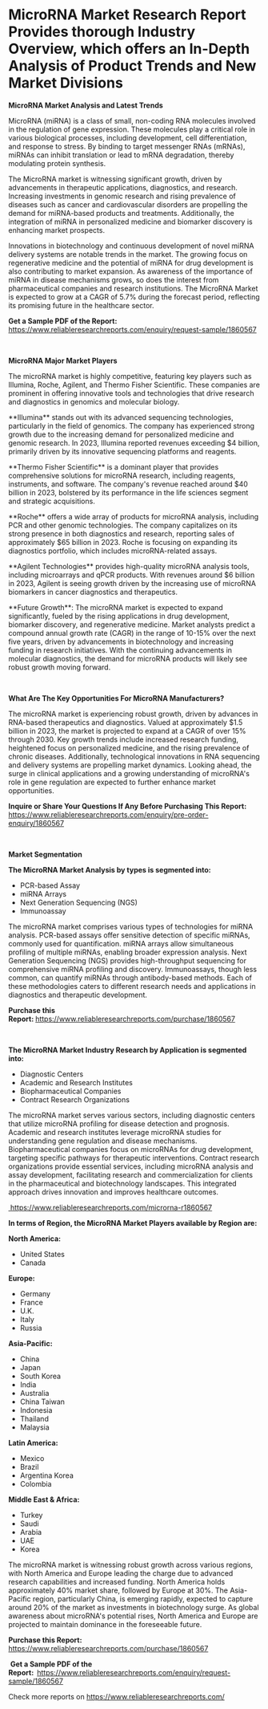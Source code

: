 <p><h1>MicroRNA Market Research Report Provides thorough Industry Overview, which offers an In-Depth Analysis of Product Trends and New Market Divisions</h1></p><p><strong>MicroRNA Market Analysis and Latest Trends</strong></p>
<p><p>MicroRNA (miRNA) is a class of small, non-coding RNA molecules involved in the regulation of gene expression. These molecules play a critical role in various biological processes, including development, cell differentiation, and response to stress. By binding to target messenger RNAs (mRNAs), miRNAs can inhibit translation or lead to mRNA degradation, thereby modulating protein synthesis.</p><p>The MicroRNA market is witnessing significant growth, driven by advancements in therapeutic applications, diagnostics, and research. Increasing investments in genomic research and rising prevalence of diseases such as cancer and cardiovascular disorders are propelling the demand for miRNA-based products and treatments. Additionally, the integration of miRNA in personalized medicine and biomarker discovery is enhancing market prospects.</p><p>Innovations in biotechnology and continuous development of novel miRNA delivery systems are notable trends in the market. The growing focus on regenerative medicine and the potential of miRNA for drug development is also contributing to market expansion. As awareness of the importance of miRNA in disease mechanisms grows, so does the interest from pharmaceutical companies and research institutions. The MicroRNA Market is expected to grow at a CAGR of 5.7% during the forecast period, reflecting its promising future in the healthcare sector.</p></p>
<p><strong>Get a Sample PDF of the Report:&nbsp;</strong> <a href="https://www.reliableresearchreports.com/enquiry/request-sample/1860567?utm_campaign=34&utm_medium=2&utm_source=Github&utm_content=ia&utm_term=03032025&utm_id=microrna">https://www.reliableresearchreports.com/enquiry/request-sample/1860567</a></p>
<p>&nbsp;</p>
<p><strong>MicroRNA Major Market Players</strong></p>
<p><p>The microRNA market is highly competitive, featuring key players such as Illumina, Roche, Agilent, and Thermo Fisher Scientific. These companies are prominent in offering innovative tools and technologies that drive research and diagnostics in genomics and molecular biology.</p><p>**Illumina** stands out with its advanced sequencing technologies, particularly in the field of genomics. The company has experienced strong growth due to the increasing demand for personalized medicine and genomic research. In 2023, Illumina reported revenues exceeding $4 billion, primarily driven by its innovative sequencing platforms and reagents.</p><p>**Thermo Fisher Scientific** is a dominant player that provides comprehensive solutions for microRNA research, including reagents, instruments, and software. The company's revenue reached around $40 billion in 2023, bolstered by its performance in the life sciences segment and strategic acquisitions.</p><p>**Roche** offers a wide array of products for microRNA analysis, including PCR and other genomic technologies. The company capitalizes on its strong presence in both diagnostics and research, reporting sales of approximately $65 billion in 2023. Roche is focusing on expanding its diagnostics portfolio, which includes microRNA-related assays.</p><p>**Agilent Technologies** provides high-quality microRNA analysis tools, including microarrays and qPCR products. With revenues around $6 billion in 2023, Agilent is seeing growth driven by the increasing use of microRNA biomarkers in cancer diagnostics and therapeutics.</p><p>**Future Growth**: The microRNA market is expected to expand significantly, fueled by the rising applications in drug development, biomarker discovery, and regenerative medicine. Market analysts predict a compound annual growth rate (CAGR) in the range of 10-15% over the next five years, driven by advancements in biotechnology and increasing funding in research initiatives. With the continuing advancements in molecular diagnostics, the demand for microRNA products will likely see robust growth moving forward.</p></p>
<p>&nbsp;</p>
<p><strong>What Are The Key Opportunities For MicroRNA Manufacturers?</strong></p>
<p><p>The microRNA market is experiencing robust growth, driven by advances in RNA-based therapeutics and diagnostics. Valued at approximately $1.5 billion in 2023, the market is projected to expand at a CAGR of over 15% through 2030. Key growth trends include increased research funding, heightened focus on personalized medicine, and the rising prevalence of chronic diseases. Additionally, technological innovations in RNA sequencing and delivery systems are propelling market dynamics. Looking ahead, the surge in clinical applications and a growing understanding of microRNA's role in gene regulation are expected to further enhance market opportunities.</p></p>
<p><strong>Inquire or Share Your Questions If Any Before Purchasing This Report:</strong> <a href="https://www.reliableresearchreports.com/enquiry/pre-order-enquiry/1860567?utm_campaign=34&utm_medium=2&utm_source=Github&utm_content=ia&utm_term=03032025&utm_id=microrna">https://www.reliableresearchreports.com/enquiry/pre-order-enquiry/1860567</a></p>
<p>&nbsp;</p>
<p><strong>Market Segmentation</strong></p>
<p><strong>The MicroRNA Market Analysis by types is segmented into:</strong></p>
<p><ul><li>PCR-based Assay</li><li>miRNA Arrays</li><li>Next Generation Sequencing (NGS)</li><li>Immunoassay</li></ul></p>
<p><p>The microRNA market comprises various types of technologies for miRNA analysis. PCR-based assays offer sensitive detection of specific miRNAs, commonly used for quantification. miRNA arrays allow simultaneous profiling of multiple miRNAs, enabling broader expression analysis. Next Generation Sequencing (NGS) provides high-throughput sequencing for comprehensive miRNA profiling and discovery. Immunoassays, though less common, can quantify miRNAs through antibody-based methods. Each of these methodologies caters to different research needs and applications in diagnostics and therapeutic development.</p></p>
<p><strong>Purchase this Report:&nbsp;</strong><a href="https://www.reliableresearchreports.com/purchase/1860567?utm_campaign=34&utm_medium=2&utm_source=Github&utm_content=ia&utm_term=03032025&utm_id=microrna">https://www.reliableresearchreports.com/purchase/1860567</a></p>
<p>&nbsp;</p>
<p><strong>The MicroRNA Market Industry Research by Application is segmented into:</strong></p>
<p><ul><li>Diagnostic Centers</li><li>Academic and Research Institutes</li><li>Biopharmaceutical Companies</li><li>Contract Research Organizations</li></ul></p>
<p><p>The microRNA market serves various sectors, including diagnostic centers that utilize microRNA profiling for disease detection and prognosis. Academic and research institutes leverage microRNA studies for understanding gene regulation and disease mechanisms. Biopharmaceutical companies focus on microRNAs for drug development, targeting specific pathways for therapeutic interventions. Contract research organizations provide essential services, including microRNA analysis and assay development, facilitating research and commercialization for clients in the pharmaceutical and biotechnology landscapes. This integrated approach drives innovation and improves healthcare outcomes.</p></p>
<p><a href="https://www.reliableresearchreports.com/microrna-r1860567?utm_campaign=34&utm_medium=2&utm_source=Github&utm_content=ia&utm_term=03032025&utm_id=microrna">&nbsp;https://www.reliableresearchreports.com/microrna-r1860567</a></p>
<p><strong>In terms of Region, the MicroRNA Market Players available by Region are:</strong></p>
<p>
    <p> <strong> North America: </strong>
        <ul>
            <li>United States</li>
            <li>Canada</li>
        </ul>
        </p> 
    <p> <strong> Europe: </strong>
        <ul>
            <li>Germany</li>
            <li>France</li>
            <li>U.K.</li>
            <li>Italy</li>
            <li>Russia</li>
        </ul>
        </p> 
    <p> <strong> Asia-Pacific: </strong>
        <ul>
            <li>China</li>
            <li>Japan</li>
            <li>South Korea</li>
            <li>India</li>
            <li>Australia</li>
            <li>China Taiwan</li>
            <li>Indonesia</li>
            <li>Thailand</li>
            <li>Malaysia</li>
        </ul>
        </p> 
    <p> <strong> Latin America: </strong>
        <ul>
            <li>Mexico</li>
            <li>Brazil</li>
            <li>Argentina Korea</li>
            <li>Colombia</li>
        </ul>
        </p> 
    <p> <strong> Middle East & Africa: </strong>
        <ul>
            <li>Turkey</li>
            <li>Saudi</li>
            <li>Arabia</li>
            <li>UAE</li>
            <li>Korea</li>
        </ul>
    </p>
    </p>
<p><p>The microRNA market is witnessing robust growth across various regions, with North America and Europe leading the charge due to advanced research capabilities and increased funding. North America holds approximately 40% market share, followed by Europe at 30%. The Asia-Pacific region, particularly China, is emerging rapidly, expected to capture around 20% of the market as investments in biotechnology surge. As global awareness about microRNA's potential rises, North America and Europe are projected to maintain dominance in the foreseeable future.</p></p>
<p><strong>Purchase this Report: </strong><a href="https://www.reliableresearchreports.com/purchase/1860567?utm_campaign=34&utm_medium=2&utm_source=Github&utm_content=ia&utm_term=03032025&utm_id=microrna">https://www.reliableresearchreports.com/purchase/1860567</a></p>
<p>&nbsp;<strong>Get a Sample PDF of the Report:&nbsp;&nbsp;</strong><a href="https://www.reliableresearchreports.com/enquiry/request-sample/1860567?utm_campaign=34&utm_medium=2&utm_source=Github&utm_content=ia&utm_term=03032025&utm_id=microrna">https://www.reliableresearchreports.com/enquiry/request-sample/1860567</a></p>
<p><strong></strong></p>
<p>Check more reports on <a href="https://www.reliableresearchreports.com/?utm_campaign=34&utm_medium=2&utm_source=Github&utm_content=ia&utm_term=03032025&utm_id=microrna">https://www.reliableresearchreports.com/</a></p>